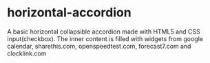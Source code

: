 # horizontal-accordion
A basic horizontal collapsible accordion made with HTML5 and CSS input(checkbox). The inner content is filled with widgets from google calendar, sharethis.com, openspeedtest.com, forecast7.com and clocklink.com
